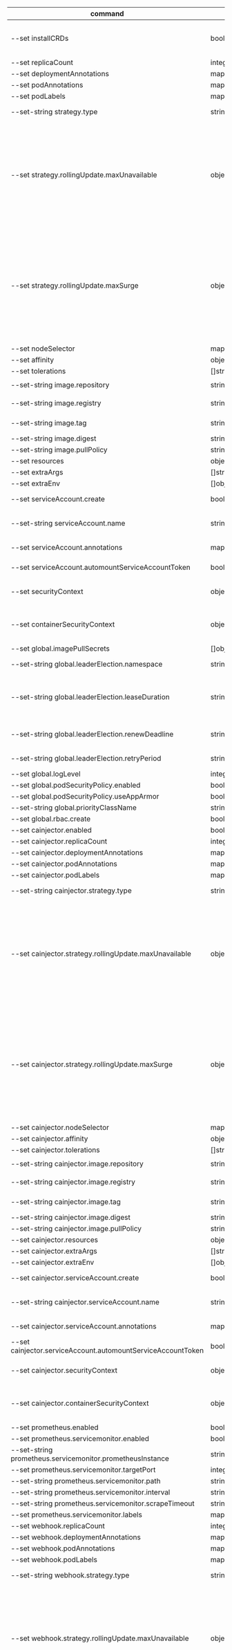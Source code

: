 | command | type | description | default |
| ------- | ---- | ----------- | ------- |
| --set installCRDs | boolean | If true, CRD resources will be installed as part of the Helm chart. If enabled, when uninstalling CRD resources will be deleted causing all installed custom resources to be DELETED. | `false` |
| --set replicaCount | integer | Number of replicas | `1` |
| --set deploymentAnnotations | map[string]string | Annotations to add to the deployment | `` |
| --set podAnnotations | map[string]string | Annotations to add to the pods | `` |
| --set podLabels | map[string]string | Annotations to add to the pods | `` |
| --set-string strategy.type | string | Type of deployment. Can be "Recreate" or "RollingUpdate". Default is RollingUpdate. | `` |
| --set strategy.rollingUpdate.maxUnavailable | object | The maximum number of pods that can be unavailable during the update. Value can be an absolute number (ex: 5) or a percentage of desired pods (ex: 10%). Absolute number is calculated from percentage by rounding down. This can not be 0 if MaxSurge is 0. Defaults to 25%. Example: when this is set to 30%, the old ReplicaSet can be scaled down to 70% of desired pods immediately when the rolling update starts. Once new pods are ready, old ReplicaSet can be scaled down further, followed by scaling up the new ReplicaSet, ensuring that the total number of pods available at all times during the update is at least 70% of desired pods. | `` |
| --set strategy.rollingUpdate.maxSurge | object | The maximum number of pods that can be scheduled above the desired number of pods. Value can be an absolute number (ex: 5) or a percentage of desired pods (ex: 10%). This can not be 0 if MaxUnavailable is 0. Absolute number is calculated from percentage by rounding up. Defaults to 25%. Example: when this is set to 30%, the new ReplicaSet can be scaled up immediately when the rolling update starts, such that the total number of old and new pods do not exceed 130% of desired pods. Once old pods have been killed, new ReplicaSet can be scaled up further, ensuring that total number of pods running at any time during the update is at most 130% of desired pods. | `` |
| --set nodeSelector | map[string]string | Node labels for pod assignment | `{}` |
| --set affinity | object | Node affinity for pod assignment | `{}` |
| --set tolerations | []string | Node tolerations for pod assignment | `[]` |
| --set-string image.repository | string | Image repository | `"quay.io/jetstack/cert-manager-controller"` |
| --set-string image.registry | string | You can manage a registry with Example:  registry: quay.io  repository: jetstack/cert-manager-controller | `` |
| --set-string image.tag | string | Override the image tag to deploy by setting this variable. If no value is set, the chart's appVersion will be used. | `` |
| --set-string image.digest | string | Setting a digest will override any tag | `` |
| --set-string image.pullPolicy | string | Image pull policy | `"IfNotPresent"` |
| --set resources | object | CPU/memory resource requests/limits for the pods | `{}` |
| --set extraArgs | []string | Optional additional arguments for controller | `[]` |
| --set extraEnv | []object | Optional additional environment variables for controller | `[]` |
| --set serviceAccount.create | boolean | If `true`, create a new service account for the cert-manager controller | `true` |
| --set-string serviceAccount.name | string | The name of the service account for the cert-manager controller to be used. If not set and `serviceAccount.create` is `true`, a name is generated using the fullname template | `` |
| --set serviceAccount.annotations | map[string]string | Annotations to add to the service account for the cert-manager controller | `` |
| --set serviceAccount.automountServiceAccountToken | boolean | Automount API credentials for the cert-manager service account | `true` |
| --set securityContext | object | Pod Security Context ref: https://kubernetes.io/docs/tasks/configure-pod-container/security-context/ | `{"runAsNonRoot":true}` |
| --set containerSecurityContext | object | Container Security Context to be set on the controller component container ref: https://kubernetes.io/docs/tasks/configure-pod-container/security-context/ | `{}` |
| --set global.imagePullSecrets | []object | <nil> | `[]` |
| --set-string global.leaderElection.namespace | string | Override the namespace used to store the ConfigMap for leader election | `"kube-system"` |
| --set-string global.leaderElection.leaseDuration | string | The duration that non-leader candidates will wait after observing a leadership renewal until attempting to acquire leadership of a led but unrenewed leader slot. This is effectively the maximum duration that a leader can be stopped before it is replaced by another candidate. | `` |
| --set-string global.leaderElection.renewDeadline | string | The interval between attempts by the acting master to renew a leadership slot before it stops leading. This must be less than or equal to the lease duration. | `` |
| --set-string global.leaderElection.retryPeriod | string | The duration the clients should wait between attempting acquisition and renewal of a leadership. | `` |
| --set global.logLevel | integer | <nil> | `2` |
| --set global.podSecurityPolicy.enabled | boolean | If `true`, create and use PodSecurityPolicy | `false` |
| --set global.podSecurityPolicy.useAppArmor | boolean | If `true`, use Apparmor seccomp profile in PSP | `true` |
| --set-string global.priorityClassName | string | <nil> | `""` |
| --set global.rbac.create | boolean | <nil> | `true` |
| --set cainjector.enabled | boolean | <nil> | `true` |
| --set cainjector.replicaCount | integer | Number of replicas | `1` |
| --set cainjector.deploymentAnnotations | map[string]string | Annotations to add to the deployment | `` |
| --set cainjector.podAnnotations | map[string]string | Annotations to add to the pods | `` |
| --set cainjector.podLabels | map[string]string | Annotations to add to the pods | `` |
| --set-string cainjector.strategy.type | string | Type of deployment. Can be "Recreate" or "RollingUpdate". Default is RollingUpdate. | `` |
| --set cainjector.strategy.rollingUpdate.maxUnavailable | object | The maximum number of pods that can be unavailable during the update. Value can be an absolute number (ex: 5) or a percentage of desired pods (ex: 10%). Absolute number is calculated from percentage by rounding down. This can not be 0 if MaxSurge is 0. Defaults to 25%. Example: when this is set to 30%, the old ReplicaSet can be scaled down to 70% of desired pods immediately when the rolling update starts. Once new pods are ready, old ReplicaSet can be scaled down further, followed by scaling up the new ReplicaSet, ensuring that the total number of pods available at all times during the update is at least 70% of desired pods. | `` |
| --set cainjector.strategy.rollingUpdate.maxSurge | object | The maximum number of pods that can be scheduled above the desired number of pods. Value can be an absolute number (ex: 5) or a percentage of desired pods (ex: 10%). This can not be 0 if MaxUnavailable is 0. Absolute number is calculated from percentage by rounding up. Defaults to 25%. Example: when this is set to 30%, the new ReplicaSet can be scaled up immediately when the rolling update starts, such that the total number of old and new pods do not exceed 130% of desired pods. Once old pods have been killed, new ReplicaSet can be scaled up further, ensuring that total number of pods running at any time during the update is at most 130% of desired pods. | `` |
| --set cainjector.nodeSelector | map[string]string | Node labels for pod assignment | `{}` |
| --set cainjector.affinity | object | Node affinity for pod assignment | `{}` |
| --set cainjector.tolerations | []string | Node tolerations for pod assignment | `[]` |
| --set-string cainjector.image.repository | string | Image repository | `"quay.io/jetstack/cert-manager-cainjector"` |
| --set-string cainjector.image.registry | string | You can manage a registry with Example:  registry: quay.io  repository: jetstack/cert-manager-controller | `` |
| --set-string cainjector.image.tag | string | Override the image tag to deploy by setting this variable. If no value is set, the chart's appVersion will be used. | `` |
| --set-string cainjector.image.digest | string | Setting a digest will override any tag | `` |
| --set-string cainjector.image.pullPolicy | string | Image pull policy | `"IfNotPresent"` |
| --set cainjector.resources | object | CPU/memory resource requests/limits for the pods | `{}` |
| --set cainjector.extraArgs | []string | Optional additional arguments for controller | `[]` |
| --set cainjector.extraEnv | []object | Optional additional environment variables for controller | `[]` |
| --set cainjector.serviceAccount.create | boolean | If `true`, create a new service account for the cert-manager controller | `true` |
| --set-string cainjector.serviceAccount.name | string | The name of the service account for the cert-manager controller to be used. If not set and `serviceAccount.create` is `true`, a name is generated using the fullname template | `` |
| --set cainjector.serviceAccount.annotations | map[string]string | Annotations to add to the service account for the cert-manager controller | `` |
| --set cainjector.serviceAccount.automountServiceAccountToken | boolean | Automount API credentials for the cert-manager service account | `true` |
| --set cainjector.securityContext | object | Pod Security Context ref: https://kubernetes.io/docs/tasks/configure-pod-container/security-context/ | `{"runAsNonRoot":true}` |
| --set cainjector.containerSecurityContext | object | Container Security Context to be set on the controller component container ref: https://kubernetes.io/docs/tasks/configure-pod-container/security-context/ | `{}` |
| --set prometheus.enabled | boolean | If `true`, enable Prometheus monitoring | `false` |
| --set prometheus.servicemonitor.enabled | boolean | Enable Prometheus Operator ServiceMonitor monitoring | `false` |
| --set-string prometheus.servicemonitor.prometheusInstance | string | Prometheus Instance definition | `"default"` |
| --set prometheus.servicemonitor.targetPort | integer | Prometheus scrape port | `9402` |
| --set-string prometheus.servicemonitor.path | string | Prometheus scrape path | `"/metrics"` |
| --set-string prometheus.servicemonitor.interval | string | Prometheus scrape interval | `"60s"` |
| --set-string prometheus.servicemonitor.scrapeTimeout | string | Prometheus scrape timeout | `"30s"` |
| --set prometheus.servicemonitor.labels | map[string]string | Add custom labels to ServiceMonitor | `{}` |
| --set webhook.replicaCount | integer | Number of replicas | `1` |
| --set webhook.deploymentAnnotations | map[string]string | Annotations to add to the deployment | `` |
| --set webhook.podAnnotations | map[string]string | Annotations to add to the pods | `` |
| --set webhook.podLabels | map[string]string | Annotations to add to the pods | `` |
| --set-string webhook.strategy.type | string | Type of deployment. Can be "Recreate" or "RollingUpdate". Default is RollingUpdate. | `` |
| --set webhook.strategy.rollingUpdate.maxUnavailable | object | The maximum number of pods that can be unavailable during the update. Value can be an absolute number (ex: 5) or a percentage of desired pods (ex: 10%). Absolute number is calculated from percentage by rounding down. This can not be 0 if MaxSurge is 0. Defaults to 25%. Example: when this is set to 30%, the old ReplicaSet can be scaled down to 70% of desired pods immediately when the rolling update starts. Once new pods are ready, old ReplicaSet can be scaled down further, followed by scaling up the new ReplicaSet, ensuring that the total number of pods available at all times during the update is at least 70% of desired pods. | `` |
| --set webhook.strategy.rollingUpdate.maxSurge | object | The maximum number of pods that can be scheduled above the desired number of pods. Value can be an absolute number (ex: 5) or a percentage of desired pods (ex: 10%). This can not be 0 if MaxUnavailable is 0. Absolute number is calculated from percentage by rounding up. Defaults to 25%. Example: when this is set to 30%, the new ReplicaSet can be scaled up immediately when the rolling update starts, such that the total number of old and new pods do not exceed 130% of desired pods. Once old pods have been killed, new ReplicaSet can be scaled up further, ensuring that total number of pods running at any time during the update is at most 130% of desired pods. | `` |
| --set webhook.nodeSelector | map[string]string | Node labels for pod assignment | `{}` |
| --set webhook.affinity | object | Node affinity for pod assignment | `{}` |
| --set webhook.tolerations | []string | Node tolerations for pod assignment | `[]` |
| --set-string webhook.image.repository | string | Image repository | `"quay.io/jetstack/cert-manager-webhook"` |
| --set-string webhook.image.registry | string | You can manage a registry with Example:  registry: quay.io  repository: jetstack/cert-manager-controller | `` |
| --set-string webhook.image.tag | string | Override the image tag to deploy by setting this variable. If no value is set, the chart's appVersion will be used. | `` |
| --set-string webhook.image.digest | string | Setting a digest will override any tag | `` |
| --set-string webhook.image.pullPolicy | string | Image pull policy | `"IfNotPresent"` |
| --set webhook.resources | object | CPU/memory resource requests/limits for the pods | `{}` |
| --set webhook.extraArgs | []string | Optional additional arguments for controller | `[]` |
| --set webhook.extraEnv | []object | Optional additional environment variables for controller | `[]` |
| --set webhook.serviceAccount.create | boolean | If `true`, create a new service account for the cert-manager controller | `true` |
| --set-string webhook.serviceAccount.name | string | The name of the service account for the cert-manager controller to be used. If not set and `serviceAccount.create` is `true`, a name is generated using the fullname template | `` |
| --set webhook.serviceAccount.annotations | map[string]string | Annotations to add to the service account for the cert-manager controller | `` |
| --set webhook.serviceAccount.automountServiceAccountToken | boolean | Automount API credentials for the cert-manager service account | `true` |
| --set webhook.securityContext | object | Pod Security Context ref: https://kubernetes.io/docs/tasks/configure-pod-container/security-context/ | `{"runAsNonRoot":true}` |
| --set webhook.containerSecurityContext | object | Container Security Context to be set on the controller component container ref: https://kubernetes.io/docs/tasks/configure-pod-container/security-context/ | `{}` |
| --set webhook.livenessProbe.failureThreshold | integer | Minimum consecutive failures for the probe to be considered failed after having succeeded. | `3` |
| --set webhook.livenessProbe.initialDelaySeconds | integer | Number of seconds after the container has started before liveness probes are initiated. ref: https://kubernetes.io/docs/concepts/workloads/pods/pod-lifecycle#container-probes | `60` |
| --set webhook.livenessProbe.periodSeconds | integer | How often (in seconds) to perform the probe. | `10` |
| --set webhook.livenessProbe.successThreshold | integer | Minimum consecutive successes for the probe to be considered successful after having failed. | `1` |
| --set webhook.livenessProbe.timeoutSeconds | integer | Number of seconds after which the probe times out. ref: https://kubernetes.io/docs/concepts/workloads/pods/pod-lifecycle#container-probes | `1` |
| --set webhook.readinessProbe.failureThreshold | integer | Minimum consecutive failures for the probe to be considered failed after having succeeded. | `3` |
| --set webhook.readinessProbe.initialDelaySeconds | integer | Number of seconds after the container has started before liveness probes are initiated. ref: https://kubernetes.io/docs/concepts/workloads/pods/pod-lifecycle#container-probes | `5` |
| --set webhook.readinessProbe.periodSeconds | integer | How often (in seconds) to perform the probe. | `5` |
| --set webhook.readinessProbe.successThreshold | integer | Minimum consecutive successes for the probe to be considered successful after having failed. | `1` |
| --set webhook.readinessProbe.timeoutSeconds | integer | Number of seconds after which the probe times out. ref: https://kubernetes.io/docs/concepts/workloads/pods/pod-lifecycle#container-probes | `1` |
| --set webhook.securePort | integer | The port that the webhook should listen on for requests. In GKE private clusters, by default kubernetes apiservers are allowed to talk to the cluster nodes only on 443 and 10250. so configuring securePort: 10250, will work out of the box without needing to add firewall rules or requiring NET_BIND_SERVICE capabilities to bind port numbers <1000 | `10250` |
| --set webhook.hostNetwork | boolean | Specifies if the webhook should be started in hostNetwork mode.  Required for use in some managed kubernetes clusters (such as AWS EKS) with custom CNI (such as calico), because control-plane managed by AWS cannot communicate with pods' IP CIDR and admission webhooks are not working  Since the default port for the webhook conflicts with kubelet on the host network, `webhook.securePort` should be changed to an available port if running in hostNetwork mode. | `false` |
| --set-string webhook.serviceType | string | The type of the `Service`. Specifies how the service should be handled. Useful if you want to expose the webhook to outside of the cluster. In some cases, the control plane cannot reach internal services. | `"ClusterIP"` |
| --set-string webhook.loadBalancerIP | string | The specific load balancer IP to use (when `serviceType` is `LoadBalancer`). | `` |
| --set webhook.timeoutSeconds | integer | Seconds the API server should wait the webhook to respond before treating the call as a failure. | `10` |
| --set-string webhook.url.host | string | <nil> | `` |
| --set webhook.mutatingWebhookConfigurationAnnotations | map[string]string | Annotations to add to the webhook MutatingWebhookConfiguration | `` |
| --set webhook.validatingWebhookConfigurationAnnotations | map[string]string | Annotations to add to the webhook ValidatingWebhookConfiguration | `` |
| --set-string clusterResourceNamespace | string | Override the namespace used to store DNS provider credentials etc. for ClusterIssuer resources. By default, the same namespace as cert-manager is deployed within is used. This namespace will not be automatically created by the Helm chart. | `""` |
| --set-string featureGates | string | Comma separated list of feature gates that should be enabled on the | `""` |
| --set-string http_proxy | string | Value of the `HTTP_PROXY` environment variable in the cert-manager pod | `` |
| --set-string https_proxy | string | Value of the `HTTPS_PROXY` environment variable in the cert-manager pod | `` |
| --set-string no_proxy | string | Value of the `NO_PROXY` environment variable in the cert-manager pod | `` |
| --set ingressShim | object | <nil> | `` |
| --set podDnsConfig | object | Optional cert-manager pod [DNS configurations](https://kubernetes.io/docs/concepts/services-networking/dns-pod-service/#pods-dns-config) | `` |
| --set-string podDnsPolicy | string | Optional cert-manager pod [DNS policy](https://kubernetes.io/docs/concepts/services-networking/dns-pod-service/#pods-dns-policy) Useful if you have a public and private DNS zone for the same domain on Route 53. What follows is an example of ensuring cert-manager can access an ingress or DNS TXT records at all times. **NOTE:** This requires Kubernetes 1.10 or `CustomPodDNS` feature gate enabled for the cluster to work. | `` |
| --set serviceLabels | map[string]string | Labels to add to the cert-manager controller service | `` |
| --set volumeMounts | []object | Volume mounts to add to cert-manager | `[]` |
| --set volumes | []object | Volumes to add to cert-manager | `[]` |
| --set-string creator | string | <nil> | `` |
